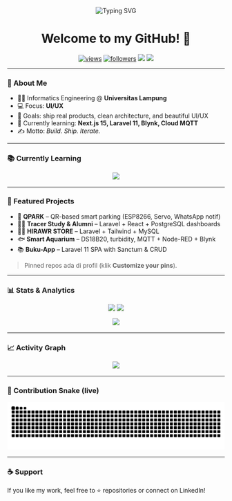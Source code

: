 <p align="center">
  <img src="https://readme-typing-svg.demolab.com?font=Montserrat&weight=700&size=28&pause=1200&color=00E5FF&center=true&vCenter=true&width=900&lines=Hi%F0%9F%91%8B+I'm+Dimas+Faqih+Nur+Aulia+Rohman;Informatics+Student+%7C+Web+%26+UI/UX+Enthusiast;Laravel+%2B+React+%7C+%7C+UI%2FUX;Building+useful+things+with+code+%26+hardware" alt="Typing SVG" />
</p>

<h1 align="center">Welcome to my GitHub! 🌌</h1>

<p align="center">
  <a href="https://github.com/DIMFAQ"><img src="https://komarev.com/ghpvc/?username=DIMFAQ&label=Profile%20Views&color=0e75b6&style=flat" alt="views" /></a>
  <a href="https://github.com/DIMFAQ?tab=followers"><img src="https://img.shields.io/github/followers/DIMFAQ?style=flat&color=ff69b4" alt="followers" /></a>
  <a href="mailto:dimasfaqih005@gmail.com"><img src="https://img.shields.io/badge/Email-dimasfaqih005%40gmail.com-red?logo=gmail" /></a>
  <a href="[https://www.linkedin.com/in/dimasfaqih](https://www.linkedin.com/in/dimas-faqih-nur-aulia-rohman-564437286/)"><img src="https://img.shields.io/badge/LinkedIn-Dimas%20Faqih-0a66c2?logo=linkedin&logoColor=white" /></a>
</p>

---

### 🚀 About Me
- 👨‍🎓 Informatics Engineering @ **Universitas Lampung**
- 💻 Focus: **UI/UX**
- 🎯 Goals: ship real products, clean architecture, and beautiful UI/UX
- 🌱 Currently learning: **Next.js 15, Laravel 11, Blynk, Cloud MQTT**
- ✍️ Motto: *Build. Ship. Iterate.*

---

### 📚 Currently Learning
<p align="center">
  <img src="https://skillicons.dev/icons?i=laravel,react,nextjs,nodejs,python,cpp,arduino,mysql,postgresql,figma&perline=10" />
</p>

---

### 📌 Featured Projects
- 🔐 **QPARK** – QR-based smart parking (ESP8266, Servo, WhatsApp notif)
- 🧑‍🎓 **Tracer Study & Alumni** – Laravel + React + PostgreSQL dashboards
- 🧑‍🎓 **HIRAWR STORE** – Laravel + Tailwind + MySQL
- 🐟 **Smart Aquarium** – DS18B20, turbidity, MQTT + Node-RED + Blynk
- 📚 **Buku-App** – Laravel 11 SPA with Sanctum & CRUD

> Pinned repos ada di profil (klik **Customize your pins**).

---

### 📊 Stats & Analytics
<p align="center">
  <img height="165" src="https://github-readme-stats.vercel.app/api?username=DIMFAQ&show_icons=true&theme=tokyonight&hide_border=true" />
  <img height="165" src="https://github-readme-streak-stats.herokuapp.com?user=DIMFAQ&theme=tokyonight&hide_border=true" />
</p>

<p align="center">
  <img height="165" src="https://github-readme-stats.vercel.app/api/top-langs/?username=DIMFAQ&layout=compact&theme=tokyonight&hide_border=true&langs_count=8" />
</p>

---

### 📈 Activity Graph
<p align="center">
  <img src="https://github-readme-activity-graph.vercel.app/graph?username=DIMFAQ&theme=tokyo-night&hide_border=true" />
</p>

---

### 🐍 Contribution Snake (live)
<p align="center">
  <img src="https://raw.githubusercontent.com/DIMFAQ/DIMFAQ/output/github-contribution-grid-snake.svg" alt="snake animation">
</p>

---

### ☕ Support
If you like my work, feel free to ⭐ repositories or connect on LinkedIn!
